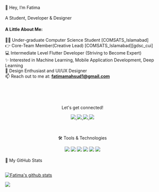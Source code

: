  <br>
 👋 Hey, I’m Fatima
 <br>
 <br>
 A Student, Developer & Designer
 
 #### A Little About Me:

🙋‍♂️ Under-graduate Computer Science Student [COMSATS_Islamabad]<br>
👉 Core-Team Member(Creative Lead) [COMSATS_Islamabad][gdsc_cui]<br>
💻 Intermediate Level Flutter Developer (Striving to Become Expert)<br>
✨ Interested in Machine Learning, Mobile Application Development, Deep Learning<br>
🎨 Design Enthusiast and UI/UX Designer<br>
📫 Reach out to me at: **fatimamahsud1@gmail.com**<br>

<br>
<br>
<br>

<div align="center">
<p align="center">Let's get connected!</p>

<a href="https://www.linkedin.com/in/fatima-mahsud-39571b1a7/">
    <img src="https://img.shields.io/badge/linkedin-%230077B5.svg?&style=for-the-badge&logo=linkedin&logoColor=white" />
</a>
 
 
<a href="https://www.instagram.com/fatima_mahsud_/">
    <img src="https://img.shields.io/badge/Instagram-E4405F?style=for-the-badge&logo=instagram&logoColor=white" />
</a>
 
<a href="https://www.facebook.com/fatimamahsud1/">
    <img src="https://img.shields.io/badge/Facebook-1877F2?style=for-the-badge&logo=facebook&logoColor=white" />
</a>
 
<a href="https://twitter.com/FatimaMahsud">
    <img src="https://img.shields.io/badge/Twitter-1DA1F2?style=for-the-badge&logo=twitter&logoColor=white" />
</a>

</div>

<br>
<br>
<div align="center">
<p align="center">🛠 Tools & Technologies</p>
 
<img src="https://img.shields.io/badge/firebase-ffca28?style=for-the-badge&logo=firebase&logoColor=black" />
<img src="https://img.shields.io/badge/Flutter-02569B?style=for-the-badge&logo=flutter&logoColor=white" />
<img src="https://img.shields.io/badge/Python-FFD43B?style=for-the-badge&logo=python&logoColor=darkgreen" />
<img src="https://img.shields.io/badge/Dart-0175C2?style=for-the-badge&logo=dart&logoColor=white" />
<img src="https://img.shields.io/badge/Git-F05032?style=for-the-badge&logo=git&logoColor=white" />
<img src="https://img.shields.io/badge/Adobe%20XD-FF61F6?style=for-the-badge&logo=Adobe%20XD&logoColor=white" />

</div>

<br>

<summary>📝 My GitHub Stats</summary>
<br>

[![Fatima's github stats](https://github-readme-stats.vercel.app/api?username=Fatimamahsud&theme=gotham)](https://github.com/Fatimamahsud/github-readme-stats)


![](https://visitor-badge.glitch.me/badge?page_id=Fatimamahsud.Fatimamahsud)

